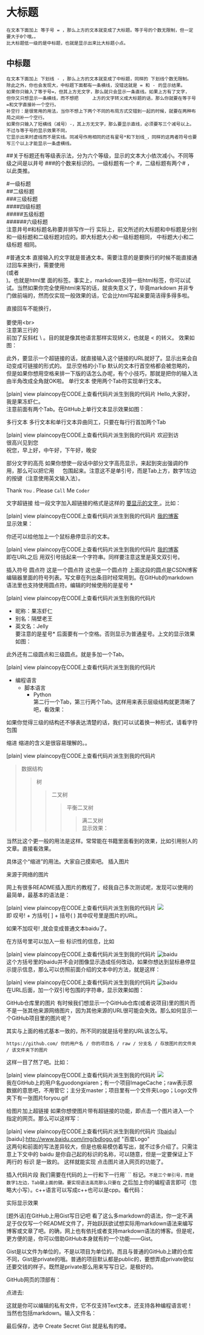 
大标题  
====
    在文本下面加上 等于号 = ，那么上方的文本就变成了大标题。等于号的个数无限制，但一定要大于0个哦。。
    比大标题低一级的是中标题，也就是显示出来比大标题小点。
中标题  
-------
    在文本下面加上 下划线 - ，那么上方的文本就变成了中标题，同样的 下划线个数无限制。
    除此之外，你也会发现大，中标题下面都有一条横线，没错这就是 = 和 - 的显示结果。
    如果你只输入了等于号=，但其上方无文字，那么就只会显示一条直线。如果上方有了文字，
    但你又只想显示一条横线，而不想把     上方的文字转义成大标题的话，那么你就要在等于号=和文字直接补一个空行。
    补空行：是很常用的用法，当你不想上下两个不同的布局方式交错到一起的时候，就要在两种布局之间补一个空行。
    如果你只输入了短横线（减号）-，其上方无文字，那么要显示直线，必须要写三个减号以上。不过与等于号的显示效果不同，
    它显示出来时虚线而不是实线。同减号作用相同的还有星号*和下划线_，同样的这两者符号也要写三个以上才能显示一条虚横线。
    
##关于标题还有等级表示法，分为六个等级，显示的文本大小依次减小。不同等级之间是以井号    ###的个数来标识的。一级标题有一个 #，二级标题有两个# ，以此类推。

#一级标题  
##二级标题  
###三级标题  
####四级标题  
#####五级标题  
######六级标题  
    注意井号#和标题名称要并排写作一行
    实际上，前文所述的大标题和中标题是分别和一级标题和二级标题对应的。即大标题大小和一级标题相同，
    中标题大小和二级标题 相同。

#普通文本
    直接输入的文字就是普通文本。需要注意的是要换行的时候不能直接通过回车来换行，需要使用<br>(或者<br/>)。也就是html里     面的标签。事实上，markdown支持一些html标签，你可以试试。当然如果你完全使用html来写的话，就丧失意义了，毕竟markdown     并非专门做前端的，然而仅实现一般效果的话，它会比html写起来要简洁得多得多啦。


  
直接回车不能换行，<br>  
要使用\<br>  
注意第三行的<br>前加了反斜杠 \ 。目的就是像其他语言那样实现转义，也就是 <  的转义。
效果如图：



此外，要显示一个超链接的话，就直接输入这个链接的URL就好了。显示出来会自动变成可链接的形式的。
显示空格的小Tip
默认的文本行首空格都会被忽略的，但是如果你想用空格来排一下版的话怎么办呢，有个小技巧，那就是把你的输入法由半角改成全角就OK啦。
单行文本
使用两个Tab符实现单行文本。

[plain] view plaincopy在CODE上查看代码片派生到我的代码片 
Hello,大家好，我是果冻虾仁。  
注意前面有两个Tab。在GitHub上单行文本显示效果如图：

多行文本
多行文本和单行文本异曲同工，只要在每行行首加两个Tab

[plain] view plaincopy在CODE上查看代码片派生到我的代码片 
欢迎到访  
很高兴见到您  
祝您，早上好，中午好，下午好，晚安  



部分文字的高亮
如果你想使一段话中部分文字高亮显示，来起到突出强调的作用，那么可以把它用 `  ` 包围起来。注意这不是单引号，而是Tab上方，数字1左边的按键（注意使用英文输入法）。

Thank `You` . Please `Call` Me `Coder`


文字超链接
给一段文字加入超链接的格式是这样的 [ 要显示的文字 ]( 链接的地址 )。比如：

[plain] view plaincopy在CODE上查看代码片派生到我的代码片 
[我的博客](http://blog.csdn.net/guodongxiaren)  
显示效果：

你还可以给他加上一个鼠标悬停显示的文本。

[plain] view plaincopy在CODE上查看代码片派生到我的代码片 
[我的博客](http://blog.csdn.net/guodongxiaren "悬停显示")  
即在URL之后 用双引号括起来一个字符串。同样要注意这里是英文双引号。

插入符号
圆点符
这是一个圆点符
这也是一个圆点符
上面这段的圆点是CSDN博客编辑器里面的符号列表。写文章在列出条目时经常用到。在GitHub的markdown语法里也支持使用圆点符。编辑的时候使用的是星号 *

[plain] view plaincopy在CODE上查看代码片派生到我的代码片 
* 昵称：果冻虾仁  
* 别名：隔壁老王  
* 英文名：Jelly  
要注意的是星号* 后面要有一个空格。否则显示为普通星号。上文的显示效果如图：

此外还有二级圆点和三级圆点。就是多加一个Tab。

[plain] view plaincopy在CODE上查看代码片派生到我的代码片 
* 编程语言  
    * 脚本语言  
        * Python  
第二行一个Tab，第三行两个Tab。这样用来表示层级结构就更清晰了吧，看效果：

如果你觉得三级的结构还不够表达清楚的话，我们可以试着换一种形式，请看字符包围


缩进
缩进的含义是很容易理解的。。

[plain] view plaincopy在CODE上查看代码片派生到我的代码片 
>数据结构  
>>树  
>>>二叉树  
>>>>平衡二叉树  
>>>>>满二叉树  
显示效果：

当然比这个更一般的用法是这样。常常能在书籍里面看到的效果，比如引用别人的文章。直接看效果。





具体这个“缩进”的用法。大家自己摸索吧。
插入图片

来源于网络的图片

网上有很多README插入图片的教程了，经我自己多次测试呢，发现可以使用的最简单，最基本的语法是：

[plain] view plaincopy在CODE上查看代码片派生到我的代码片 
![](http://www.baidu.com/img/bdlogo.gif)  
即 叹号! + 方括号[ ] + 括号( ) 其中叹号里是图片的URL。

如果不加叹号! ,就会变成普通文本baidu了。

在方括号里可以加入一些 标识性的信息，比如

[plain] view plaincopy在CODE上查看代码片派生到我的代码片 
![baidu](http://www.baidu.com/img/bdlogo.gif)  
这个方括号里的baidu并不会对图像显示造成任何改动，如果你想达到鼠标悬停显示提示信息，那么可以仿照前面介绍的文本中的方法，就是这样：

[plain] view plaincopy在CODE上查看代码片派生到我的代码片 
![baidu](http://www.baidu.com/img/bdlogo.gif "百度logo")  
在URL后面，加一个双引号包围的字符串，显示效果如图：



GitHub仓库里的图片
有时候我们想显示一个GitHub仓库(或者说项目)里的图片而不是一张其他来源网络图片，因为其他来源的URL很可能会失效。那么如何显示一个GitHub项目里的图片呢？

其实与上面的格式基本一致的，所不同的就是括号里的URL该怎么写。

    https://github.com/ 你的用户名 / 你的项目名 / raw / 分支名 / 存放图片的文件夹 / 该文件夹下的图片

这样一目了然了吧。比如：

[plain] view plaincopy在CODE上查看代码片派生到我的代码片 
![](https://github.com/guodongxiaren/ImageCache/raw/master/Logo/foryou.gif)  
我在GitHub上的用户名guodongxiaren；有一个项目ImageCache；raw表示原数据的意思吧，不用管它；主分支master；项目里有一个文件夹Logo；Logo文件夹下有一张图片foryou.gif

给图片加上超链接
如果你想使图片带有超链接的功能，即点击一个图片进入一个指定的网页。那么可以这样写：

[plain] view plaincopy在CODE上查看代码片派生到我的代码片 
[![baidu]](http://baidu.com)  
[baidu]:http://www.baidu.com/img/bdlogo.gif "百度Logo"  
这两句和前面的写法差异较大，但是也极易模仿着写出，就不过多介绍了。只需注意上下文中的 baidu 是你自己起的标识的名称，可以随意，但是一定要保证上下两行的 标识 是一致的。
这样就能实现 点击图片进入网页的功能了。

插入代码片段
我们需要在代码的上一行和下一行用` `` 标记。``` 不是三个单引号，而是数字1左边，Tab键上面的键。要实现语法高亮那么只要在 ``` 之后加上你的编程语言即可（忽略大小写）。c++语言可以写成c++也可以是cpp。看代码：



实际显示效果



[题外话]在GitHub上用Gist写日记吧
看了这么多markdown的语法，你一定不满足于仅仅写一个README文件了，开始跃跃欲试想实际用markdown语法来编写博客或文章了吧。的确，网上也有依托或者支持markdown语法的博客。但是呢，更方便的是，你可以借助GitHub本身就有的一个功能——Gist。

Gist是以文件为单位的，不是以项目为单位的。而且与普通的GitHub上建的仓库不同，Gist是private的哦。普通的项目默认都是public的，要想弄成private貌似还要交钱的样子。既然是private那么用来写写日记，是极好的。

GitHub网页的顶部有：


点进去:


这就是你可以编辑的私有文件，它不仅支持Text文本，还支持各种编程语言呢！当然也包括markdown。输入文件名：


最后保存，选中 Create Secret Gist 就是私有的喽。

